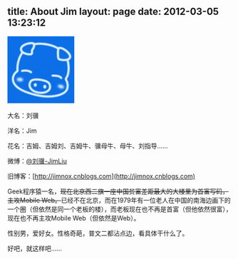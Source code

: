 title: About Jim
layout: page
date: 2012-03-05 13:23:12
---

[![](/uploads/2012/03/Pig.180x180-150x150.jpg "猪头180x180")](/uploads/2012/03/Pig.180x180.jpg)

大名：刘骥

洋名：Jim

花名：吉姆、吉姆刘、吉姆牛、骥母牛、母牛、刘指导……

微博：[@刘骥-JimLiu](http://weibo.com/jimnox/)

旧博客：[http://jimnox.cnblogs.com](http://jimnox.cnblogs.com)

Geek程序猿一名，~~现在北京西二旗一座中国贫富差距最大的大楼里为首富写码，主攻Mobile Web。~~已经不在北京，而在1979年有一位老人在中国的南海边画下的一个圈（但依然是同一个老板的楼），而老板现在也不再是首富（但他依然很富），现在也不再主攻Mobile Web（但依然是Web）。

性别男，爱好女。性格奇葩，普文二都沾点边，看具体干什么了。

好吧，就这样吧……
